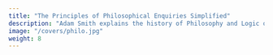 ```yaml
---
title: "The Principles of Philosophical Enquiries Simplified"
description: "Adam Smith explains the history of Philosophy and Logic of Pythagoras, Plato, and Aristotle"
image: "/covers/philo.jpg"
weight: 8
---
```


